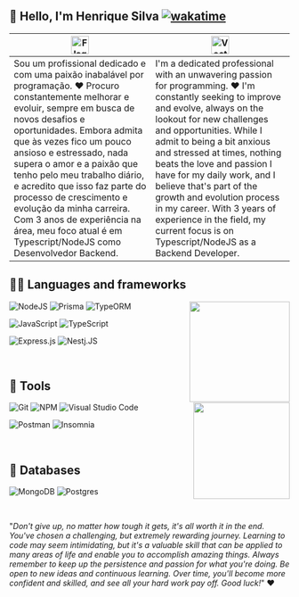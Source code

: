 ## 👋 Hello, I'm **Henrique Silva** [![wakatime](https://wakatime.com/badge/user/225e1431-3ac6-40b6-9d39-4a2646df4193.svg)](https://wakatime.com/@225e1431-3ac6-40b6-9d39-4a2646df4193)

| <a title="Governo do Brasil, Public domain, via Wikimedia Commons" href="https://commons.wikimedia.org/wiki/File:Flag_of_Brazil.svg"><img width="32" alt="Flag of the Federative Republic of Brazil" src="https://upload.wikimedia.org/wikipedia/commons/thumb/0/05/Flag_of_Brazil.svg/32px-Flag_of_Brazil.svg.png?20240809055211"></a> | <a title="Many users contributed to the current and past versions of this file, including: Dbenbenn, Zscout370, Jacobolus, Indolences, Technion, TheTaraStark., Public domain, via Wikimedia Commons" href="https://commons.wikimedia.org/wiki/File:Flag_of_the_United_States.svg"><img width="32" alt="Vector image file of the National Flag of the United States of America." src="https://upload.wikimedia.org/wikipedia/commons/thumb/a/a4/Flag_of_the_United_States.svg/64px-Flag_of_the_United_States.svg.png?20240524035322"></a> |
| --- | --- |
| Sou um profissional dedicado e com uma paixão inabalável por programação. ❤️ Procuro constantemente melhorar e evoluir, sempre em busca de novos desafios e oportunidades. Embora admita que às vezes fico um pouco ansioso e estressado, nada supera o amor e a paixão que tenho pelo meu trabalho diário, e acredito que isso faz parte do processo de crescimento e evolução da minha carreira. Com 3 anos de experiência na área, meu foco atual é em Typescript/NodeJS como Desenvolvedor Backend. | I'm a dedicated professional with an unwavering passion for programming. ❤️ I'm constantly seeking to improve and evolve, always on the lookout for new challenges and opportunities. While I admit to being a bit anxious and stressed at times, nothing beats the love and passion I have for my daily work, and I believe that's part of the growth and evolution process in my career. With 3 years of experience in the field, my current focus is on Typescript/NodeJS as a Backend Developer. |

## :man_technologist: **Languages and frameworks**
<img align="right" height="180em" src="https://github-readme-stats.vercel.app/api?username=gadrielts&show_icons=true&theme=dracula&count_private=true&hide_border=true"/>

![NodeJS](https://img.shields.io/badge/node.js-6DA55F?style=for-the-badge&logo=node.js&logoColor=white)
![Prisma](https://img.shields.io/badge/prisma-black.svg?style=for-the-badge&logo=prisma&logoColor=white)
![TypeORM](https://img.shields.io/badge/typeorm-black.svg?style=for-the-badge&logo=typeorm&logoColor=red)

![JavaScript](https://img.shields.io/badge/JavaScript-F7DF1E?style=for-the-badge&logo=javascript&logoColor=black)
![TypeScript](https://img.shields.io/badge/typescript-%23007ACC.svg?style=for-the-badge&logo=typescript&logoColor=white)

![Express.js](https://img.shields.io/badge/express.js-%23404d59.svg?style=for-the-badge&logo=express&logoColor=%2361DAFB)
![Nestj.JS](https://img.shields.io/badge/nest.js-white.svg?style=for-the-badge&logo=nestjs&logoColor=red)

<br>

## 💼 **Tools**
<img height="173em" align="right" src="https://github-readme-stats.vercel.app/api/top-langs/?username=gadrielts&layout=compact&langs_count=6&theme=dracula&hide_border=true"/>

![Git](https://img.shields.io/badge/git-f04521.svg?style=for-the-badge&logo=git&logoColor=white)
![NPM](https://img.shields.io/badge/NPM-red.svg?style=for-the-badge&logo=npm&logoColor=white)
![Visual Studio Code](https://img.shields.io/badge/Visual%20Studio%20Code-0078d7.svg?style=for-the-badge&logo=visual-studio-code&logoColor=white)

![Postman](https://img.shields.io/badge/Postman-orange?style=for-the-badge&logo=postman&logoColor=white)
![Insomnia](https://img.shields.io/badge/Insomnia-white?style=for-the-badge&logo=insomnia&logoColor=5849BE)

<br>

## 🎲 **Databases**
![MongoDB](https://img.shields.io/badge/MongoDB-%234ea94b.svg?style=for-the-badge&logo=mongodb&logoColor=white)
![Postgres](https://img.shields.io/badge/postgres-%23316192.svg?style=for-the-badge&logo=postgresql&logoColor=white)

<br>

"*Don't give up, no matter how tough it gets, it's all worth it in the end. You've chosen a challenging, but extremely rewarding journey. Learning to code may seem intimidating, but it's a valuable skill that can be applied to many areas of life and enable you to accomplish amazing things. Always remember to keep up the persistence and passion for what you're doing. Be open to new ideas and continuous learning. Over time, you'll become more confident and skilled, and see all your hard work pay off. Good luck!*" :heart:
